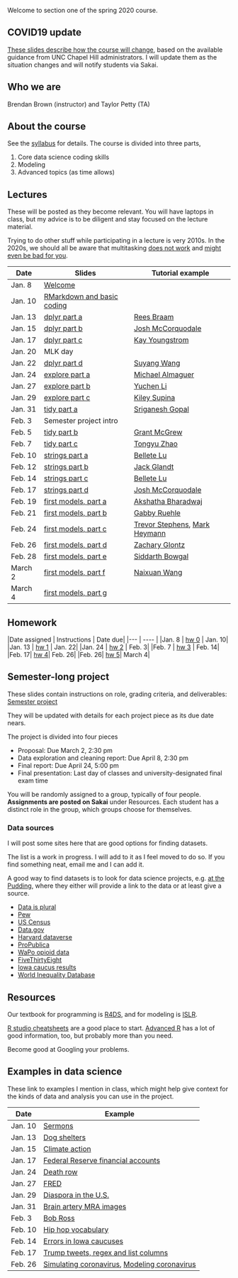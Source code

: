Welcome to section one of the spring 2020 course.

## COVID19 update

[These slides describe how the course will change](covid19.html), based on the available guidance from UNC Chapel Hill administrators. I will update them as the situation changes and will notify students via Sakai.

## Who we are

Brendan Brown (instructor) and 
Taylor Petty (TA)

## About the course
See the [syllabus](syllabus_stor320_1.pdf) for details. The course is divided into three parts,

1. Core data science coding skills
2. Modeling
3. Advanced topics (as time allows)




## Lectures
These will be posted as they become relevant. You will have laptops in class, but my advice is to be diligent and stay focused on the lecture material.

Trying to do other stuff while participating in a lecture is very 2010s. In the 2020s, we should all be aware that multitasking [does not work](https://www.psychologytoday.com/us/blog/creativity-without-borders/201405/the-myth-multitasking) and [might even be bad for you](https://appliedpsychologydegree.usc.edu/blog/to-multitask-or-not-to-multitask/).

|Date | Slides | Tutorial example|
|------|-------|----|
|Jan. 8| [Welcome](slides_welcome.html) | |
|Jan. 10| [RMarkdown and basic coding](slides_workflow.html) | |
|Jan. 13| [dplyr part a](slides_dplyr_parta.html)|[Rees Braam](1-13-19.html)|
|Jan. 15| [dplyr part b](slides_dplyr_partb.html)|[Josh McCorquodale](1_15-Lecture.html)|
|Jan. 17| [dplyr part c](slides_dplyr_partc.html)|[Kay Youngstrom](17-January-Tutorial.html)|
|Jan. 20| MLK day||
|Jan. 22| [dplyr part d](slides_dplyr_partd.html)|[Suyang Wang](In-class-Tutorial_Suyang-Wang.html)|
|Jan. 24| [explore part a](slides_EDA_pta.html) | [Michael Almaguer](Michaelexercise124.html)|
|Jan. 27| [explore part b](slides_EDA_ptb.html) | [Yuchen Li](1.27-stor320-inclass.html)|
|Jan. 29| [explore part c](slides_EDA_ptc.html) | [Kiley Supina](January29.html)|
|Jan. 31| [tidy part a](slides_tidyrel_pta.html)|[Sriganesh Gopal](tutorial8.html)|
|Feb. 3| Semester project intro||
|Feb. 5| [tidy part b](slides_tidyrel_ptb.html)|[Grant McGrew](Feb_5_tutorial.html)|
|Feb. 7| [tidy part c](slides_tidyrel_ptc.html)|[Tongyu Zhao](2.7-Tongyu-Zhao.html)|
|Feb. 10|[strings part a](slides_strings_pta.html)|[Bellete Lu](tutorial_strings_part_a.html)|
|Feb. 12|[strings part b](slides_strings_ptb.html)|[Jack Glandt](tutorial-strings-part-b.html)|
|Feb. 14|[strings part c](slides_strings_ptc.html)|[Bellete Lu](string-part-c.html)|
|Feb. 17|[strings part d](slides_strings_ptd.html)|[Josh McCorquodale](2_17-Lecture.html)|
|Feb. 19|[first models, part a](slides_firstmodels_pta.html)|[Akshatha Bharadwaj](Tutorial-15.html)|
|Feb. 21|[first models, part b](slides_firstmodels_ptb.html)|[Gabby Ruehle](320_Tutorial_2-21.html)|
|Feb. 24|[first models, part c](slides_firstmodels_ptc.html)|[Trevor Stephens](STORFeb24.html), [Mark Heymann](Tutorial-2-24.html)|
|Feb. 26|[first models, part d](slides_firstmodels_ptd.html)|[Zachary Glontz](Class21.html)|
|Feb. 28|[first models, part e](slides_firstmodels_pte.html)|[Siddarth Bowgal](Tutorial-Feb-28.html)|
|March 2|[first models, part f](slides_firstmodels_ptf.html)|[Naixuan Wang](L23.html)|
|March 4|[first models, part g](slides_firstmodels_ptg.html)||


## Homework


|Date assigned | Instructions | Date due|
|--- | ---- |
|Jan. 8 | [hw 0](hw0.html) | Jan. 10|
|Jan. 13 | [hw 1](hw1.Rmd) | Jan. 22|
|Jan. 24 | [hw 2](hw2.Rmd) | Feb. 3|
|Feb. 7 | [hw 3](hw3.Rmd) | Feb. 14|
|Feb. 17| [hw 4](hw4.Rmd)| Feb. 26|
|Feb. 26| [hw 5](hw5.Rmd)| March 4|

## Semester-long project
These slides contain instructions on role, grading criteria, and deliverables: [Semester project](slides_project.html)

They will be updated with details for each project piece as its due date nears.

The project is divided into four pieces

- Proposal: Due March 2, 2:30 pm
- Data exploration and cleaning report: Due April 8, 2:30 pm
- Final report: Due April 24, 5:00 pm
- Final presentation: Last day of classes and university-designated final exam time

You will be randomly assigned to a group, typically of four people. **Assignments are posted on Sakai** under Resources. Each student has a distinct role in the group, which groups choose for themselves.

### Data sources
I will post some sites here that are good options for finding datasets. 

The list is a work in progress. I will add to it as I feel moved to do so. If you find something neat, email me and I can add it. 

A good way to find datasets is to look for data science projects, e.g. [at the Pudding](pudding.cool), where they either will provide a link to the data or at least give a source.

- [Data is plural](https://tinyletter.com/data-is-plural/archive)
- [Pew](https://www.pewresearch.org/download-datasets/)
- [US Census](https://www.census.gov/data/data-tools.html)
- [Data.gov](https://www.data.gov/)
- [Harvard dataverse](https://dataverse.harvard.edu/)
- [ProPublica](https://www.propublica.org/datastore/)
- [WaPo opioid data](https://www.washingtonpost.com/graphics/2019/investigations/dea-pain-pill-database/)
- [FiveThirtyEight](https://data.fivethirtyeight.com/)
- [Iowa caucus results](https://results.thecaucuses.org/)
- [World Inequality Database](https://wid.world/)




## Resources

Our textbook for programming is [R4DS](https://r4ds.had.co.nz/), and for modeling is [ISLR](http://faculty.marshall.usc.edu/gareth-james/ISL/).

[R studio cheatsheets](https://rstudio.com/resources/cheatsheets/) are a good place to start. [Advanced R](https://adv-r.hadley.nz/) has a lot of good information, too, but probably more than you need.

Become good at Googling your problems.

## Examples in data science
These link to examples I mention in class, which might help give context for the kinds of data and analysis you can use in the project.


|Date | Example |
|------|-------|
|Jan. 10| [Sermons](https://www.pewforum.org/2019/12/16/the-digital-pulpit-a-nationwide-analysis-of-online-sermons/) |
|Jan. 13| [Dog shelters](https://pudding.cool/2019/10/shelters/) |
|Jan. 15| [Climate action](https://climateactiontracker.org/data-portal/?mode=countries)|
|Jan. 17| [Federal Reserve financial accounts](https://www.federalreserve.gov/releases/Z1/)|
|Jan. 24| [Death row](https://theintercept.com/series/the-condemned/)|
|Jan. 27| [FRED](https://fred.stlouisfed.org/)|
|Jan. 29| [Diaspora in the U.S.](https://pudding.cool/2020/01/diaspora/)|
|Jan. 31| [Brain artery MRA images](https://www.insight-journal.org/midas/community/view/21)|
|Feb. 3| [Bob Ross](https://fivethirtyeight.com/features/a-statistical-analysis-of-the-work-of-bob-ross/)|
|Feb. 10|[Hip hop vocabulary](https://pudding.cool/projects/vocabulary/index.html)|
|Feb. 14| [Errors in Iowa caucuses](https://www.washingtonpost.com/politics/2020/02/10/iowa-democratic-party-responds-ongoing-errors-caucus-results-with-shrug/?arc404=true#click=https://t.co/sfBhMwFIVq)|
|Feb. 17|[Trump tweets, regex and list columns](https://jennybc.github.io/purrr-tutorial/ls13_list-columns.html#regex_and_trump_tweets)|
|Feb. 26|[Simulating coronavirus](https://www.washingtonpost.com/graphics/2020/health/coronavirus-how-epidemics-spread-and-end/?itid=hp_hp-visual-stories-desktop_no-name%3Ahomepage%2Fstory-ans), [Modeling coronavirus](https://art-bd.shinyapps.io/nCov_control/)|
